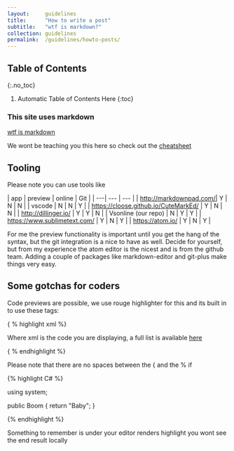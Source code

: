 ```yaml
---
layout:     guidelines
title:      "How to write a post"
subtitle:   "wtf is markdown?"
collection: guidelines
permalink:  /guidelines/howto-posts/
---
```


## Table of Contents
{:.no_toc}

1. Automatic Table of Contents Here
{:toc}


### This site uses markdown

[wtf is markdown](https://en.wikipedia.org/wiki/Markdown)

We wont be teaching you this here so check out the [cheatsheet](https://github.com/adam-p/markdown-here/wiki/Markdown-Cheatsheet)

## Tooling

Please note you can use tools like

| app | preview | online | Git |
| ---| --- | --- |
| http://markdownpad.com/| Y | N | N |
| vscode | N | N | Y |
| https://cloose.github.io/CuteMarkEd/ | Y | N | N |
| http://dillinger.io/ | Y | Y | N |
| Vsonline (our repo) | N | Y | Y |
| https://www.sublimetext.com/ | Y | N | Y |
| https://atom.io/ | Y | N | Y |

For me the preview functionality is important until you get the hang of the syntax, but the git integration is a nice to have as well.
Decide for yourself, but from my experience the atom editor is the nicest and is from the github team. Adding a couple of packages like markdown-editor and git-plus make things very easy.



## Some gotchas for coders

Code previews are possible, we use rouge highlighter for this and its built in to use these tags:

{ % highlight xml %}

Where xml is the code you are displaying, a full list is available [here](http://rouge.jneen.net/)

{ % endhighlight %}

Please note that there are no spaces between the { and the % if

{% highlight C# %}

using system;

public Boom
{
    return "Baby";
}

{% endhighlight %}

Something to remember is under your editor renders highlight you wont see the end result locally
